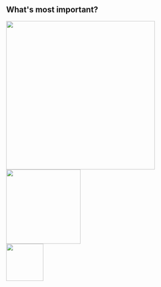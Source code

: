 ## What's most important?


<img src="/images/hours.jpg" width="400px"/><br/>
<img src="/images/seaport-village-cropped.jpg" width="200px"/><br/>
<img src="/images/Starofindia.jpg" width="100px"/>



